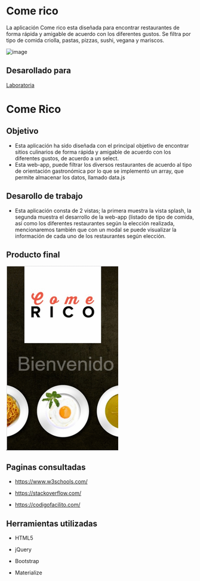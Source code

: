 # Come rico
La aplicación Come rico esta diseñada para encontrar restaurantes de forma rápida y amigable de acuerdo con los diferentes gustos. Se filtra por tipo de comida criolla, pastas, pizzas, sushi, vegana y mariscos. 

![image](https://user-images.githubusercontent.com/32306054/36384142-4cc6236e-155c-11e8-9dd6-03a12ec5c7cf.png)

## Desarollado para

[Laboratoria](http://www.laboratoria.la/)


# Come Rico

## Objetivo

* Esta aplicación ha sido diseñada con el principal objetivo de encontrar sitios culinarios de forma rápida y amigable de acuerdo con los diferentes gustos, de acuerdo a un select.
* Esta web-app, puede filtrar los diversos restaurantes de acuerdo al tipo de orientación gastronómica por lo que se implementó un array, que permite almacenar los datos, llamado data.js

## Desarollo de trabajo
* Esta aplicación consta de 2 vistas; la primera muestra la vista splash, la segunda muestra el desarrollo de la web-app (listado de tipo de comida, así como los diferentes restaurantes según la elección realizada, mencionaremos también que con un modal se puede visualizar la información de cada uno de los restaurantes según elección.

## Producto final

   ![ComeRico](assets/img/final.gif)

## Paginas consultadas

* https://www.w3schools.com/

* https://stackoverflow.com/

* https://codigofacilito.com/

## Herramientas utilizadas

* HTML5

* jQuery

* Bootstrap

* Materialize
 
